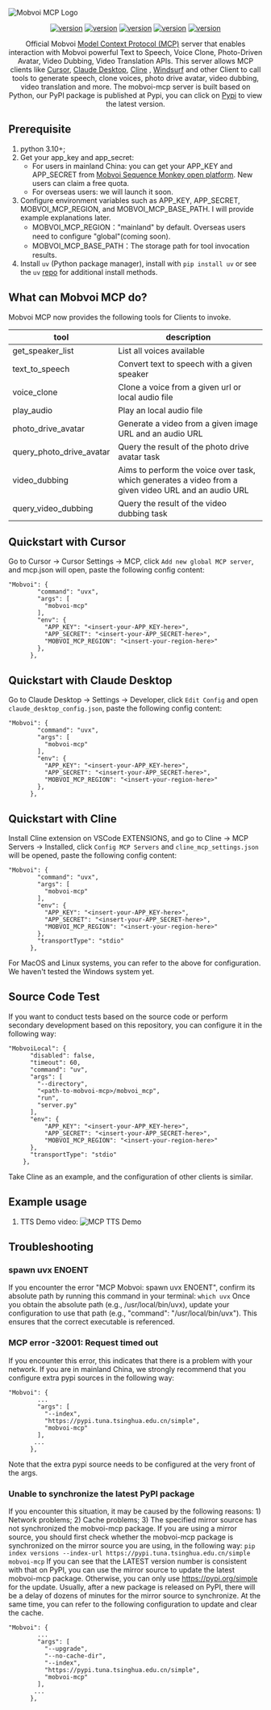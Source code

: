 ![Mobvoi MCP Logo](https://raw.githubusercontent.com/mobvoi/mobvoi-mcp/master/.assets/logo.jpeg)

<p align="center">
<a href="https://pypi.org/project/mobvoi-mcp/"><img src="https://img.shields.io/badge/pypi-mobvoimcp-green" alt="version"></a>
<a href="https://openapi.moyin.com/index/"><img src="https://img.shields.io/badge/openapi-SeqMonkey-orange" alt="version"></a>
<a href="https://www.moyin.com/"><img src="https://img.shields.io/badge/魔音工坊-出门问问-red" alt="version"></a>
<a href="https://www.dupdub.com/"><img src="https://img.shields.io/badge/dupdub-Mobvoi-yellow" alt="version"></a>
<a href="https://sparkaudio.github.io/spark-tts/"><img src="https://img.shields.io/badge/github-sparktts-blue" alt="version"></a>
</p>

<p align="center">
  Official Mobvoi <a href="https://github.com/modelcontextprotocol">Model Context Protocol (MCP)</a> server that enables interaction with Mobvoi powerful Text to Speech, Voice Clone, Photo-Driven Avatar,  Video Dubbing, Video Translation APIs. This server allows MCP clients like <a href="https://www.cursor.so">Cursor</a>, <a href="https://www.anthropic.com/claude">Claude Desktop</a>, <a href="https://cline.bot/">Cline</a> </a>, <a href="https://windsurf.com/editor">Windsurf</a> and other Client to call tools to generate speech, clone voices, photo drive avatar, video dubbing, video translation and more. The mobvoi-mcp server is built based on Python, our PyPI package is published at Pypi, you can click on <a href="https://pypi.org/project/mobvoi-mcp/">Pypi</a> to view the latest version.
</p>

## Prerequisite

1. python 3.10+;
2. Get your app_key and app_secret:
   * For users in mainland China: you can get your APP_KEY and APP_SECRET from [Mobvoi Sequence Monkey open platform](https://openapi.moyin.com/user/mine-app-detail). New users can claim a free quota.
   * For overseas users: we will launch it soon.
3. Configure environment variables such as APP\_KEY, APP\_SECRET, MOBVOI\_MCP\_REGION, and MOBVOI\_MCP\_BASE\_PATH. I will provide example explanations later.
   * MOBVOI\_MCP\_REGION："mainland" by default. Overseas users need to configure "global"(coming soon).
   * MOBVOI\_MCP\_BASE\_PATH：The storage path for tool invocation results.
4. Install `uv` (Python package manager), install with `pip install uv` or see the `uv` [repo](https://github.com/astral-sh/uv) for additional install methods.

## What can Mobvoi MCP do?

Mobvoi MCP now provides the following tools for Clients to invoke.

| tool                     | description                                                                                          |
| ------------------------ | ---------------------------------------------------------------------------------------------------- |
| get_speaker_list         | List all voices available                                                                            |
| text_to_speech           | Convert text to speech with a given speaker                                                          |
| voice_clone              | Clone a voice from a given url or local audio file                                                   |
| play_audio               | Play an local audio file                                                                             |
| photo_drive_avatar       | Generate a video from a given image URL and an audio URL                                             |
| query_photo_drive_avatar | Query the result of the photo drive avatar task                                                      |
| video_dubbing            | Aims to perform the voice over task, which generates a video from a given video URL and an audio URL |
| query_video_dubbing      | Query the result of the video dubbing task                                                           |

## Quickstart with Cursor

Go to Cursor -> Cursor Settings -> MCP, click `Add new global MCP server`, and mcp.json will open, paste the following config content:

```
"Mobvoi": {
        "command": "uvx",
        "args": [
          "mobvoi-mcp"
        ],
        "env": {
          "APP_KEY": "<insert-your-APP_KEY-here>",
          "APP_SECRET": "<insert-your-APP_SECRET-here>",
          "MOBVOI_MCP_REGION": "<insert-your-region-here>"
        },
      },
```

## Quickstart with Claude Desktop

Go to Claude Desktop -> Settings -> Developer, click `Edit Config` and open `claude_desktop_config.json`, paste the following config content:

```
"Mobvoi": {
        "command": "uvx",
        "args": [
          "mobvoi-mcp"
        ],
        "env": {
          "APP_KEY": "<insert-your-APP_KEY-here>",
          "APP_SECRET": "<insert-your-APP_SECRET-here>",
          "MOBVOI_MCP_REGION": "<insert-your-region-here>"
        },
      },
```

## Quickstart with Cline

Install Cline extension on VSCode EXTENSIONS, and go to Cline -> MCP Servers -> Installed, click `Config MCP Servers` and  `cline_mcp_settings.json` will be opened, paste the following config content:

```
"Mobvoi": {
        "command": "uvx",
        "args": [
          "mobvoi-mcp"
        ],
        "env": {
          "APP_KEY": "<insert-your-APP_KEY-here>",
          "APP_SECRET": "<insert-your-APP_SECRET-here>",
          "MOBVOI_MCP_REGION": "<insert-your-region-here>"
        },
        "transportType": "stdio"
      },
```

For MacOS and Linux systems, you can refer to the above for configuration. We haven't tested the Windows system yet.

## Source Code Test

If you want to conduct tests based on the source code or perform secondary development based on this repository, you can configure it in the following way:

```
"MobvoiLocal": {
      "disabled": false,
      "timeout": 60,
      "command": "uv",
      "args": [
        "--directory",
        "<path-to-mobvoi-mcp>/mobvoi_mcp",
        "run",
        "server.py"
      ],
      "env": {
          "APP_KEY": "<insert-your-APP_KEY-here>",
          "APP_SECRET": "<insert-your-APP_SECRET-here>",
          "MOBVOI_MCP_REGION": "<insert-your-region-here>"
      },
      "transportType": "stdio"
    },
```

Take Cline as an example, and the configuration of other clients is similar.

## Example usage

1. TTS Demo video:
    ![MCP TTS Demo](https://raw.githubusercontent.com/mobvoi/mobvoi-mcp/master/.assets/MCP-TTS-Demo.gif)

## Troubleshooting

### spawn uvx ENOENT

If you encounter the error "MCP Mobvoi: spawn uvx ENOENT", confirm its absolute path by running this command in your terminal:
`which uvx`
Once you obtain the absolute path (e.g., /usr/local/bin/uvx), update your configuration to use that path (e.g., "command": "/usr/local/bin/uvx"). This ensures that the correct executable is referenced.

### MCP error -32001: Request timed out

If you encounter this error, this indicates that there is a problem with your network. If you are in mainland China, we strongly recommend that you configure extra pypi sources in the following way:

```
"Mobvoi": {
        ...
        "args": [
          "--index", 
          "https://pypi.tuna.tsinghua.edu.cn/simple",
          "mobvoi-mcp"
        ],
       ...
      },
```

Note that the extra pypi source needs to be configured at the very front of the args.

### Unable to synchronize the latest PyPI package

If you encounter this situation, it may be caused by the following reasons: 1) Network problems; 2) Cache problems; 3) The specified mirror source has not synchronized the mobvoi-mcp package.
If you are using a mirror source, you should first check whether the mobvoi-mcp package is synchronized on the mirror source you are using, in the following way:
`pip index versions --index-url https://pypi.tuna.tsinghua.edu.cn/simple mobvoi-mcp`
If you can see that the LATEST version number is consistent with that on PyPI, you can use the mirror source to update the latest mobvoi-mcp package. Otherwise, you can only use https://pypi.org/simple for the update. Usually, after a new package is released on PyPI, there will be a delay of dozens of minutes for the mirror source to synchronize.
At the same time, you can refer to the following configuration to update and clear the cache.

```
"Mobvoi": {
        ...
        "args": [
          "--upgrade",
          "--no-cache-dir",
          "--index", 
          "https://pypi.tuna.tsinghua.edu.cn/simple",
          "mobvoi-mcp"
        ],
       ...
      },
```

